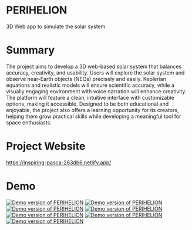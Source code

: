 # PERIHELION
3D Web app to simulate the solar system

# Summary
The project aims to develop a 3D web-based solar system that balances accuracy, creativity, and usability. Users will explore the solar system and observe near-Earth objects (NEOs) precisely and easily. Keplerian equations and realistic models will ensure scientific accuracy, while a visually engaging environment with voice narration will enhance creativity. The platform will feature a clean, intuitive interface with customizable options, making it accessible. Designed to be both educational and enjoyable, the project also offers a learning opportunity for its creators, helping them grow practical skills while developing a meaningful tool for space enthusiasts.

# Project Website
https://inspiring-pasca-263db6.netlify.app/

# Demo
[![Demo version of PERIHELION](https://github.com/user-attachments/assets/5d9d5a1a-ebc0-41c0-bbb1-db4e20ea1cfc)](https://www.youtube.com/watch?v=DWsNT2YAKmQ)
[![Demo version of PERIHELION](https://github.com/user-attachments/assets/4dee3bea-9f4d-49b7-a287-9f32bfbae608)](https://www.youtube.com/watch?v=DWsNT2YAKmQ)
[![Demo version of PERIHELION](https://github.com/user-attachments/assets/d33c018f-5c2f-49f0-b4fe-d9e12a15ca5b)](https://www.youtube.com/watch?v=DWsNT2YAKmQ)
[![Demo version of PERIHELION](https://github.com/user-attachments/assets/c8d6266c-cb72-48fa-a71a-dd60f6346df4)](https://www.youtube.com/watch?v=DWsNT2YAKmQ)
[![Demo version of PERIHELION](https://github.com/user-attachments/assets/18363bfd-0896-4086-b478-992eabf2a3bc)](https://www.youtube.com/watch?v=DWsNT2YAKmQ)
[![Demo version of PERIHELION](https://github.com/user-attachments/assets/67d0ee32-70d8-4f73-9f6e-efaaae88ca09)](https://www.youtube.com/watch?v=DWsNT2YAKmQ)
[![Demo version of PERIHELION](https://github.com/user-attachments/assets/23509935-150e-4786-af1e-e748a49ae3b6)](https://www.youtube.com/watch?v=DWsNT2YAKmQ)
